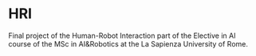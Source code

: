 # HRI
Final project of the Human-Robot Interaction part of the Elective in AI course of the MSc in AI&amp;Robotics at the La Sapienza University of Rome.
